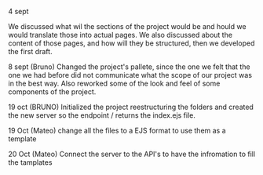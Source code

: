 4 sept

We discussed what wil the sections of the project would be and hould we would translate those into actual pages. We also discussed about the content of those pages, and how will they be structured, then we developed the first draft.

8 sept (Bruno)
Changed the project's pallete, since the one we felt that the one we had before did not communicate what the scope of our project was in the best way. Also reworked some of the look and feel of some components of the project.


19 oct (BRUNO)
Initialized the project reestructuring the folders and created the new server so the endpoint / returns the index.ejs file.

19 Oct (Mateo)
change all the files to a EJS format to use them as a template

20 Oct (Mateo)
Connect the server to the API's to have the infromation to fill the tamplates